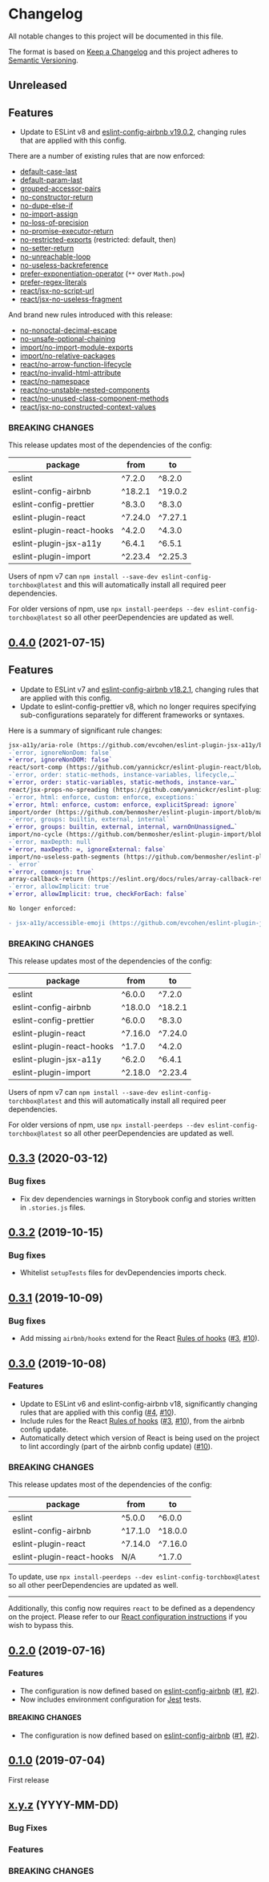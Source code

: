 # Changelog

All notable changes to this project will be documented in this file.

The format is based on [Keep a Changelog](https://keepachangelog.com/en/1.0.0/) and this project adheres to [Semantic Versioning](https://semver.org/spec/v2.0.0.html).

## Unreleased

## Features

- Update to ESLint v8 and [eslint-config-airbnb v19.0.2](https://github.com/airbnb/javascript/blob/master/packages/eslint-config-airbnb/CHANGELOG.md), changing rules that are applied with this config.

There are a number of existing rules that are now enforced:

- [default-case-last](https://eslint.org/docs/rules/default-case-last)
- [default-param-last](https://eslint.org/docs/rules/default-param-last)
- [grouped-accessor-pairs](https://eslint.org/docs/rules/grouped-accessor-pairs)
- [no-constructor-return](https://eslint.org/docs/rules/no-constructor-return)
- [no-dupe-else-if](https://eslint.org/docs/rules/no-dupe-else-if)
- [no-import-assign](https://eslint.org/docs/rules/no-import-assign)
- [no-loss-of-precision](https://eslint.org/docs/rules/no-loss-of-precision)
- [no-promise-executor-return](https://eslint.org/docs/rules/no-promise-executor-return)
- [no-restricted-exports](https://eslint.org/docs/rules/no-restricted-exports) (restricted: default, then)
- [no-setter-return](https://eslint.org/docs/rules/no-setter-return)
- [no-unreachable-loop](https://eslint.org/docs/rules/no-unreachable-loop)
- [no-useless-backreference](https://eslint.org/docs/rules/no-useless-backreference)
- [prefer-exponentiation-operator](https://eslint.org/docs/rules/prefer-exponentiation-operator) (`**` over `Math.pow`)
- [prefer-regex-literals](https://eslint.org/docs/rules/prefer-regex-literals)
- [react/jsx-no-script-url](https://github.com/yannickcr/eslint-plugin-react/blob/master/docs/rules/jsx-no-script-url.md)
- [react/jsx-no-useless-fragment](https://github.com/yannickcr/eslint-plugin-react/blob/master/docs/rules/jsx-no-useless-fragment.md)

And brand new rules introduced with this release:

- [no-nonoctal-decimal-escape](https://eslint.org/docs/rules/no-nonoctal-decimal-escape)
- [no-unsafe-optional-chaining](https://eslint.org/docs/rules/no-unsafe-optional-chaining)
- [import/no-import-module-exports](https://github.com/benmosher/eslint-plugin-import/blob/master/docs/rules/no-import-module-exports.md)
- [import/no-relative-packages](https://github.com/benmosher/eslint-plugin-import/blob/master/docs/rules/no-relative-packages.md)
- [react/no-arrow-function-lifecycle](https://github.com/yannickcr/eslint-plugin-react/blob/master/docs/rules/no-arrow-function-lifecycle.md)
- [react/no-invalid-html-attribute](https://github.com/yannickcr/eslint-plugin-react/blob/master/docs/rules/no-invalid-html-attribute.md)
- [react/no-namespace](https://github.com/yannickcr/eslint-plugin-react/blob/master/docs/rules/no-namespace.md)
- [react/no-unstable-nested-components](https://github.com/yannickcr/eslint-plugin-react/blob/master/docs/rules/no-unstable-nested-components.md)
- [react/no-unused-class-component-methods](https://github.com/yannickcr/eslint-plugin-react/blob/master/docs/rules/no-unused-class-component-methods.md)
- [react/jsx-no-constructed-context-values](https://github.com/yannickcr/eslint-plugin-react/blob/master/docs/rules/jsx-no-constructed-context-values.md)

### BREAKING CHANGES

This release updates most of the dependencies of the config:

| package                   | from    | to      |
| ------------------------- | ------- | ------- |
| eslint                    | ^7.2.0  | ^8.2.0  |
| eslint-config-airbnb      | ^18.2.1 | ^19.0.2 |
| eslint-config-prettier    | ^8.3.0  | ^8.3.0  |
| eslint-plugin-react       | ^7.24.0 | ^7.27.1 |
| eslint-plugin-react-hooks | ^4.2.0  | ^4.3.0  |
| eslint-plugin-jsx-a11y    | ^6.4.1  | ^6.5.1  |
| eslint-plugin-import      | ^2.23.4 | ^2.25.3 |

Users of npm v7 can `npm install --save-dev eslint-config-torchbox@latest` and this will automatically install all required peer dependencies.

For older versions of npm, use `npx install-peerdeps --dev eslint-config-torchbox@latest` so all other peerDependencies are updated as well.

## [0.4.0](https://github.com/torchbox/eslint-config-torchbox/compare/v0.3.3...v0.4.0) (2021-07-15)

## Features

- Update to ESLint v7 and [eslint-config-airbnb v18.2.1](https://github.com/airbnb/javascript/blob/master/packages/eslint-config-airbnb/CHANGELOG.md), changing rules that are applied with this config.
- Update to eslint-config-prettier v8, which no longer requires specifying sub-configurations separately for different frameworks or syntaxes.

Here is a summary of significant rule changes:

```diff
jsx-a11y/aria-role (https://github.com/evcohen/eslint-plugin-jsx-a11y/blob/master/docs/rules/aria-role.md):
-`error, ignoreNonDom: false`
+`error, ignoreNonDOM: false`
react/sort-comp (https://github.com/yannickcr/eslint-plugin-react/blob/master/docs/rules/sort-comp.md):
-`error, order: static-methods, instance-variables, lifecycle,…`
+`error, order: static-variables, static-methods, instance-var…`
react/jsx-props-no-spreading (https://github.com/yannickcr/eslint-plugin-react/blob/master/docs/rules/jsx-props-no-spreading.md):
-`error, html: enforce, custom: enforce, exceptions:`
+`error, html: enforce, custom: enforce, explicitSpread: ignore`
import/order (https://github.com/benmosher/eslint-plugin-import/blob/master/docs/rules/order.md):
-`error, groups: builtin, external, internal`
+`error, groups: builtin, external, internal, warnOnUnassigned…`
import/no-cycle (https://github.com/benmosher/eslint-plugin-import/blob/master/docs/rules/no-cycle.md):
-`error, maxDepth: null`
+`error, maxDepth: ∞, ignoreExternal: false`
import/no-useless-path-segments (https://github.com/benmosher/eslint-plugin-import/blob/master/docs/rules/no-useless-path-segments.md)
- `error`
+`error, commonjs: true`
array-callback-return (https://eslint.org/docs/rules/array-callback-return):
-`error, allowImplicit: true`
+`error, allowImplicit: true, checkForEach: false`

No longer enforced:

- jsx-a11y/accessible-emoji (https://github.com/evcohen/eslint-plugin-jsx-a11y/blob/master/docs/rules/accessible-emoji.md) (deprecated)
```

### BREAKING CHANGES

This release updates most of the dependencies of the config:

| package                   | from    | to      |
| ------------------------- | ------- | ------- |
| eslint                    | ^6.0.0  | ^7.2.0  |
| eslint-config-airbnb      | ^18.0.0 | ^18.2.1 |
| eslint-config-prettier    | ^6.0.0  | ^8.3.0  |
| eslint-plugin-react       | ^7.16.0 | ^7.24.0 |
| eslint-plugin-react-hooks | ^1.7.0  | ^4.2.0  |
| eslint-plugin-jsx-a11y    | ^6.2.0  | ^6.4.1  |
| eslint-plugin-import      | ^2.18.0 | ^2.23.4 |

Users of npm v7 can `npm install --save-dev eslint-config-torchbox@latest` and this will automatically install all required peer dependencies.

For older versions of npm, use `npx install-peerdeps --dev eslint-config-torchbox@latest` so all other peerDependencies are updated as well.

## [0.3.3](https://github.com/torchbox/eslint-config-torchbox/compare/v0.3.2...v0.3.3) (2020-03-12)

### Bug fixes

- Fix dev dependencies warnings in Storybook config and stories written in `.stories.js` files.

## [0.3.2](https://github.com/torchbox/eslint-config-torchbox/compare/v0.3.1...v0.3.2) (2019-10-15)

### Bug fixes

- Whitelist `setupTests` files for devDependencies imports check.

## [0.3.1](https://github.com/torchbox/eslint-config-torchbox/compare/v0.3.0...v0.3.1) (2019-10-09)

### Bug fixes

- Add missing `airbnb/hooks` extend for the React [Rules of hooks](https://reactjs.org/docs/hooks-rules.html) ([#3](https://github.com/torchbox/eslint-config-torchbox/issues/3), [#10](https://github.com/torchbox/eslint-config-torchbox/pull/10)).

## [0.3.0](https://github.com/torchbox/eslint-config-torchbox/compare/v0.2.0...v0.3.0) (2019-10-08)

### Features

- Update to ESLint v6 and eslint-config-airbnb v18, significantly changing rules that are applied with this config ([#4](https://github.com/torchbox/eslint-config-torchbox/issues/4), [#10](https://github.com/torchbox/eslint-config-torchbox/pull/10)).
- Include rules for the React [Rules of hooks](https://reactjs.org/docs/hooks-rules.html) ([#3](https://github.com/torchbox/eslint-config-torchbox/issues/3), [#10](https://github.com/torchbox/eslint-config-torchbox/pull/10)), from the airbnb config update.
- Automatically detect which version of React is being used on the project to lint accordingly (part of the airbnb config update) ([#10](https://github.com/torchbox/eslint-config-torchbox/pull/10)).

### BREAKING CHANGES

This release updates most of the dependencies of the config:

| package                   | from    | to      |
| ------------------------- | ------- | ------- |
| eslint                    | ^5.0.0  | ^6.0.0  |
| eslint-config-airbnb      | ^17.1.0 | ^18.0.0 |
| eslint-plugin-react       | ^7.14.0 | ^7.16.0 |
| eslint-plugin-react-hooks | N/A     | ^1.7.0  |

To update, use `npx install-peerdeps --dev eslint-config-torchbox@latest` so all other peerDependencies are updated as well.

---

Additionally, this config now requires `react` to be defined as a dependency on the project. Please refer to our [React configuration instructions](https://github.com/torchbox/eslint-config-torchbox#react) if you wish to bypass this.

## [0.2.0](https://github.com/torchbox/eslint-config-torchbox/compare/v0.1.0...v0.2.0) (2019-07-16)

### Features

- The configuration is now defined based on [eslint-config-airbnb](https://www.npmjs.com/package/eslint-config-airbnb) ([#1](https://github.com/torchbox/eslint-config-torchbox/issues/1), [#2](https://github.com/torchbox/eslint-config-torchbox/pull/2)).
- Now includes environment configuration for [Jest](https://jestjs.io/) tests.

#### BREAKING CHANGES

- The configuration is now defined based on [eslint-config-airbnb](https://www.npmjs.com/package/eslint-config-airbnb) ([#1](https://github.com/torchbox/eslint-config-torchbox/issues/1), [#2](https://github.com/torchbox/eslint-config-torchbox/pull/2)).

## [0.1.0](https://github.com/torchbox/eslint-config-torchbox/releases/tag/v0.1.0) (2019-07-04)

First release

## [x.y.z](https://github.com/torchbox/eslint-config-torchbox/compare/va.b.c...vx.y.z) (YYYY-MM-DD)

### Bug Fixes

### Features

### BREAKING CHANGES
